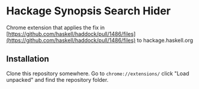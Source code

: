 # Hackage Synopsis Search Hider
Chrome extension that applies the fix in
[https://github.com/haskell/haddock/pull/1486/files](https://github.com/haskell/haddock/pull/1486/files)
to hackage.haskell.org

## Installation 
Clone this repository somewhere. Go to `chrome://extensions/` click "Load unpacked" and
find the repository folder.

